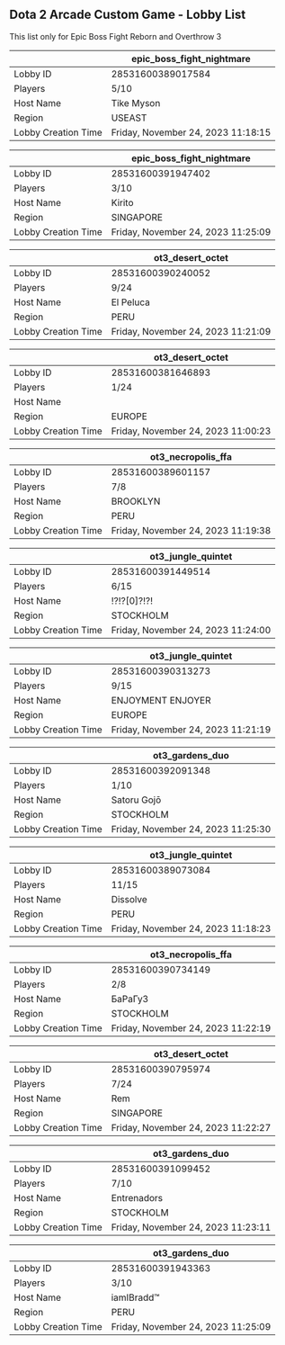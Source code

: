 ## Dota 2 Arcade Custom Game - Lobby List

This list only for Epic Boss Fight Reborn and Overthrow 3

|  | epic_boss_fight_nightmare |
| ------ | ------ |
| Lobby ID | 28531600389017584 |
| Players | 5/10 |
| Host Name | Tike Myson |
| Region | USEAST |
| Lobby Creation Time | Friday, November 24, 2023 11:18:15 |


|  | epic_boss_fight_nightmare |
| ------ | ------ |
| Lobby ID | 28531600391947402 |
| Players | 3/10 |
| Host Name | Kirito |
| Region | SINGAPORE |
| Lobby Creation Time | Friday, November 24, 2023 11:25:09 |


|  | ot3_desert_octet |
| ------ | ------ |
| Lobby ID | 28531600390240052 |
| Players | 9/24 |
| Host Name | El Peluca |
| Region | PERU |
| Lobby Creation Time | Friday, November 24, 2023 11:21:09 |


|  | ot3_desert_octet |
| ------ | ------ |
| Lobby ID | 28531600381646893 |
| Players | 1/24 |
| Host Name | <Cyborgix> |
| Region | EUROPE |
| Lobby Creation Time | Friday, November 24, 2023 11:00:23 |


|  | ot3_necropolis_ffa |
| ------ | ------ |
| Lobby ID | 28531600389601157 |
| Players | 7/8 |
| Host Name | BROOKLYN |
| Region | PERU |
| Lobby Creation Time | Friday, November 24, 2023 11:19:38 |


|  | ot3_jungle_quintet |
| ------ | ------ |
| Lobby ID | 28531600391449514 |
| Players | 6/15 |
| Host Name | !?!?[0]?!?! |
| Region | STOCKHOLM |
| Lobby Creation Time | Friday, November 24, 2023 11:24:00 |


|  | ot3_jungle_quintet |
| ------ | ------ |
| Lobby ID | 28531600390313273 |
| Players | 9/15 |
| Host Name | ENJOYMENT ENJOYER |
| Region | EUROPE |
| Lobby Creation Time | Friday, November 24, 2023 11:21:19 |


|  | ot3_gardens_duo |
| ------ | ------ |
| Lobby ID | 28531600392091348 |
| Players | 1/10 |
| Host Name | Satoru Gojō |
| Region | STOCKHOLM |
| Lobby Creation Time | Friday, November 24, 2023 11:25:30 |


|  | ot3_jungle_quintet |
| ------ | ------ |
| Lobby ID | 28531600389073084 |
| Players | 11/15 |
| Host Name | Dissolve |
| Region | PERU |
| Lobby Creation Time | Friday, November 24, 2023 11:18:23 |


|  | ot3_necropolis_ffa |
| ------ | ------ |
| Lobby ID | 28531600390734149 |
| Players | 2/8 |
| Host Name | БаРаГуЗ |
| Region | STOCKHOLM |
| Lobby Creation Time | Friday, November 24, 2023 11:22:19 |


|  | ot3_desert_octet |
| ------ | ------ |
| Lobby ID | 28531600390795974 |
| Players | 7/24 |
| Host Name | Rem || JeJunggerHunt12 |
| Region | SINGAPORE |
| Lobby Creation Time | Friday, November 24, 2023 11:22:27 |


|  | ot3_gardens_duo |
| ------ | ------ |
| Lobby ID | 28531600391099452 |
| Players | 7/10 |
| Host Name | Entrenadors |
| Region | STOCKHOLM |
| Lobby Creation Time | Friday, November 24, 2023 11:23:11 |


|  | ot3_gardens_duo |
| ------ | ------ |
| Lobby ID | 28531600391943363 |
| Players | 3/10 |
| Host Name | iamIBradd™ |
| Region | PERU |
| Lobby Creation Time | Friday, November 24, 2023 11:25:09 |


